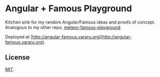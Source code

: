 Angular + Famous Playground
========================

Kitchen sink for my random Angular/Famous ideas and proofs of concept. Analogous to my other repo, [meteor-famous-playground](https://github.com/tvararu/meteor-famous-playground).

Deployed at [http://angular-famous.vararu.org](http://angular-famous.vararu.org).

License
---

[MIT](license.txt).
